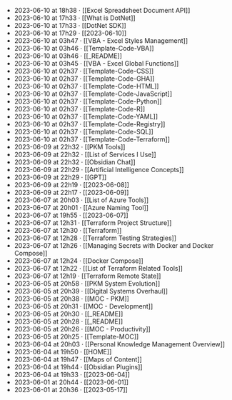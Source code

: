 - 2023-06-10 at 18h38 · [[Excel Spreadsheet Document API]]
- 2023-06-10 at 17h33 · [[What is DotNet]]
- 2023-06-10 at 17h33 · [[DotNet SDK]]
- 2023-06-10 at 17h29 · [[2023-06-10]]
- 2023-06-10 at 03h47 · [[VBA - Excel Styles Management]]
- 2023-06-10 at 03h46 · [[Template-Code-VBA]]
- 2023-06-10 at 03h46 · [[_README]]
- 2023-06-10 at 03h45 · [[VBA - Excel Global Functions]]
- 2023-06-10 at 02h37 · [[Template-Code-CSS]]
- 2023-06-10 at 02h37 · [[Template-Code-GHA]]
- 2023-06-10 at 02h37 · [[Template-Code-HTML]]
- 2023-06-10 at 02h37 · [[Template-Code-JavaScript]]
- 2023-06-10 at 02h37 · [[Template-Code-Python]]
- 2023-06-10 at 02h37 · [[Template-Code-R]]
- 2023-06-10 at 02h37 · [[Template-Code-YAML]]
- 2023-06-10 at 02h37 · [[Template-Code-Registry]]
- 2023-06-10 at 02h37 · [[Template-Code-SQL]]
- 2023-06-10 at 02h37 · [[Template-Code-Terraform]]
- 2023-06-09 at 22h32 · [[PKM Tools]]
- 2023-06-09 at 22h32 · [[List of Services I Use]]
- 2023-06-09 at 22h32 · [[Obsidian Chat]]
- 2023-06-09 at 22h29 · [[Artificial Intelligence Concepts]]
- 2023-06-09 at 22h29 · [[GPT]]
- 2023-06-09 at 22h19 · [[2023-06-08]]
- 2023-06-09 at 22h17 · [[2023-06-09]]
- 2023-06-07 at 20h03 · [[List of Azure Tools]]
- 2023-06-07 at 20h01 · [[Azure Naming Tool]]
- 2023-06-07 at 19h55 · [[2023-06-07]]
- 2023-06-07 at 12h31 · [[Terraform Project Structure]]
- 2023-06-07 at 12h30 · [[Terraform]]
- 2023-06-07 at 12h28 · [[Terraform Testing Strategies]]
- 2023-06-07 at 12h26 · [[Managing Secrets with Docker and Docker Compose]]
- 2023-06-07 at 12h24 · [[Docker Compose]]
- 2023-06-07 at 12h22 · [[List of Terraform Related Tools]]
- 2023-06-07 at 12h19 · [[Terraform Remote State]]
- 2023-06-05 at 20h58 · [[PKM System Evolution]]
- 2023-06-05 at 20h39 · [[Digital Systems Overhaul]]
- 2023-06-05 at 20h38 · [[MOC - PKM]]
- 2023-06-05 at 20h31 · [[MOC - Development]]
- 2023-06-05 at 20h30 · [[_README]]
- 2023-06-05 at 20h28 · [[_README]]
- 2023-06-05 at 20h26 · [[MOC - Productivity]]
- 2023-06-05 at 20h25 · [[Template-MOC]]
- 2023-06-04 at 20h03 · [[Personal Knowledge Management Overview]]
- 2023-06-04 at 19h50 · [[HOME]]
- 2023-06-04 at 19h47 · [[Maps of Content]]
- 2023-06-04 at 19h44 · [[Obsidian Plugins]]
- 2023-06-04 at 19h33 · [[2023-06-04]]
- 2023-06-01 at 20h44 · [[2023-06-01]]
- 2023-06-01 at 20h36 · [[2023-05-17]]
